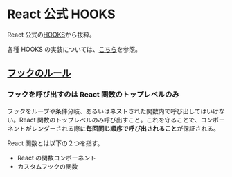 # React 公式 HOOKS

React 公式の[HOOKS](https://ja.reactjs.org/docs/hooks-intro.html)から抜粋。

各種 HOOKS の実装については、[こちら](./sandbox/src/pages/)を参照。

## [フックのルール](https://ja.reactjs.org/docs/hooks-rules.html)

### フックを呼び出すのは React 関数のトップレベルのみ

フックをループや条件分岐、あるいはネストされた関数内で呼び出してはいけない。React 関数のトップレベルのみ呼び出すこと。これを守ることで、コンポーネントがレンダーされる際に**毎回同じ順序で呼び出されること**が保証される。

React 関数とは以下の２つを指す。

- React の関数コンポーネント
- カスタムフックの関数
